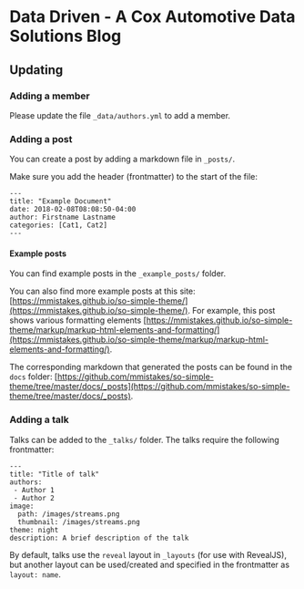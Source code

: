 # Data Driven - A Cox Automotive Data Solutions Blog

## Updating

### Adding a member

Please update the file `_data/authors.yml` to add a member.

### Adding a post

You can create a post by adding a markdown file in `_posts/`.

Make sure you add the header (frontmatter) to the start of the file:

```
---
title: "Example Document"
date: 2018-02-08T08:08:50-04:00
author: Firstname Lastname
categories: [Cat1, Cat2]
---
```

#### Example posts

You can find example posts in the `_example_posts/` folder.

You can also find more example posts at this site: [https://mmistakes.github.io/so-simple-theme/](https://mmistakes.github.io/so-simple-theme/). For example, this post shows various formatting elements [https://mmistakes.github.io/so-simple-theme/markup/markup-html-elements-and-formatting/](https://mmistakes.github.io/so-simple-theme/markup/markup-html-elements-and-formatting/).

The corresponding markdown that generated the posts can be found in the `docs` folder: [https://github.com/mmistakes/so-simple-theme/tree/master/docs/_posts](https://github.com/mmistakes/so-simple-theme/tree/master/docs/_posts).

### Adding a talk

Talks can be added to the `_talks/` folder. The talks require the following frontmatter:

```
---
title: "Title of talk"
authors:
 - Author 1
 - Author 2
image:
  path: /images/streams.png
  thumbnail: /images/streams.png
theme: night
description: A brief description of the talk
```

By default, talks use the `reveal` layout in `_layouts` (for use with RevealJS), but another layout can be used/created and specified in the frontmatter as `layout: name`.
